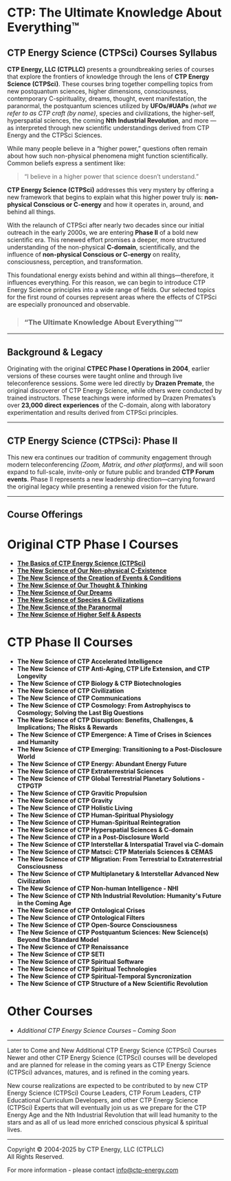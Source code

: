# CTP: The Ultimate Knowledge About Everything™  
## CTP Energy Science (CTPSci) Courses Syllabus  

**CTP Energy, LLC (CTPLLC)** presents a groundbreaking series of courses that explore the frontiers of knowledge through the lens of **CTP Energy Science (CTPSci)**. These courses bring together compelling topics from new postquantum sciences, higher dimensions, consciousness, contemporary C-spirituality, dreams, thought, event manifestation, the paranormal, the postquantum sciences utilized by **UFOs/#UAPs** *(what we refer to as CTP craft (by name)*, species and civilizations, the higher-self, hyperspatial sciences, the coming **Nth Industrial Revolution**, and more — as interpreted through new scientific understandings derived from CTP Energy and the CTPSci Sciences.

While many people believe in a “higher power,” questions often remain about how such non-physical phenomena might function scientifically. Common beliefs express a sentiment like:  
> “I believe in a higher power that science doesn’t understand.”

**CTP Energy Science (CTPSci)** addresses this very mystery by offering a new framework that begins to explain what this higher power truly is: **non-physical Conscious or C-energy** and how it operates in, around, and behind all things.

With the relaunch of CTPSci after nearly two decades since our initial outreach in the early 2000s, we are entering **Phase II** of a bold new scientific era. This renewed effort promises a deeper, more structured understanding of the non-physical **C-domain**, scientifically, and the influence of **non-physical Conscious or C-energy** on reality, consciousness, perception, and transformation.

This foundational energy exists behind and within all things—therefore, it influences everything. For this reason, we can begin to introduce CTP Energy Science principles into a wide range of fields. Our selected topics for the first round of courses represent areas where the effects of CTPSci are especially pronounced and observable.

> ### “The Ultimate Knowledge About Everything™”

---

## Background & Legacy

Originating with the original **CTPEC Phase I Operations in 2004**, earlier versions of these courses were taught online and through live teleconference sessions. Some were led directly by **Drazen Premate**, the original discoverer of CTP Energy Science, while others were conducted by trained instructors. These teachings were informed by Drazen Premates’s over **23,000 direct experiences** of the C-domain, along with laboratory experimentation and results derived from CTPSci principles.

---

## CTP Energy Science (CTPSci): Phase II

This new era continues our tradition of community engagement through modern teleconferencing *(Zoom, Matrix, and other platforms)*, and will soon expand to full-scale, invite-only or future public and branded **CTP Forum events**. Phase II represents a new leadership direction—carrying forward the original legacy while presenting a renewed vision for the future.

---

## Course Offerings

# Original CTP Phase I Courses
- [**The Basics of CTP Energy Science (CTPSci)**](https://github.com/ctp-eos/ctp-sci-courses/blob/main/01%3A%20The%20Basics%20of%20CTP%20Energy%20Science%20(CTPSci)/The%20Basics%20of%20CTP%20Energy%20Science%20(CTPSci).md)<br>
- [**The New Science of Our Non-physical C-Existence**](https://github.com/ctp-eos/ctp-sci-courses/blob/main/02:%20The%20New%20Science%20of%20Our%20Non-physical%20C-Existence/The%20New%20Science%20of%20Our%20Non-physical%20C-Existence.md)<br>
- [**The New Science of the Creation of Events & Conditions**](https://github.com/ctp-eos/ctp-sci-courses/blob/main/03%3A%20The%20New%20Science%20of%20the%20Creation%20of%20Events%20%26%20Conditions/The%20New%20Science%20of%20the%20Creation%20of%20Events%20%26%20Conditions.md)<br>
- [**The New Science of Our Thought & Thinking**](https://github.com/ctp-eos/ctp-sci-courses/blob/main/04%3A%20The%20New%20Science%20of%20Our%20Thought%20%26%20Thinking/The%20New%20Science%20of%20Our%20Thought%20%26%20Thinking.md)<br>
- [**The New Science of Our Dreams**](https://github.com/ctp-eos/ctp-sci-courses/blob/main/05%3A%20The%20New%20Science%20of%20Our%20Dreams/The%20New%20Science%20of%20Our%20Dreams.md)<br>
- [**The New Science of Species & Civilizations**](https://github.com/ctp-eos/ctp-sci-courses/blob/main/06%3A%20The%20New%20Science%20of%20Species%20%26%20Civilizations/The%20New%20Science%20of%20Species%20%26%20Civilizations.md)<br>
- [**The New Science of the Paranormal**](https://github.com/ctp-eos/ctp-sci-courses/blob/main/07%3A%20The%20New%20Science%20of%20the%20Paranormal/07%3A%20The%20New%20Science%20of%20the%20Paranormal.md)<br>
- [**The New Science of Higher Self & Aspects**](https://github.com/ctp-eos/ctp-sci-courses/blob/main/08%3A%20The%20New%20Science%20of%20Higher%20Self%20%26%20Aspects/The%20New%20Science%20of%20Higher%20Self%20%26%20Aspects.md)<br>

# CTP Phase II Courses
- **The New Science of CTP Accelerated Intelligence**<br>
- **The New Science of CTP Anti-Aging, CTP Life Extension, and CTP Longevity**<br>
- **The New Science of CTP Biology & CTP Biotechnologies**<br>
- **The New Science of CTP Civilization**<br>
- **The New Science of CTP Communications**<br>
- **The New Science of CTP Cosmology: From Astrophyiscs to Cosmology; Solving the Last Big Questions**<br>
- **The New Science of CTP Disruption: Benefits, Challenges, & Implications; The Risks & Rewards**<br>
- **The New Science of CTP Emergence: A Time of Crises in Sciences and Humanity**<br>
- **The New Science of CTP Emerging: Transitioning to a Post-Disclosure World**<br>
- **The New Science of CTP Energy: Abundant Energy Future**<br>
- **The New Science of CTP Extraterrestrial Sciences**<br>
- **The New Science of CTP Global Terrestrial Planetary Solutions - CTPGTP**<br>
- **The New Science of CTP Gravitic Propulsion**<br>
- **The New Science of CTP Gravity**<br>
- **The New Science of CTP Holistic Living**<br>
- **The New Science of CTP Human-Spiritual Physiology**<br>
- **The New Science of CTP Human-Spiritual Reintegration**<br>
- **The New Science of CTP Hyperspatial Sciences & C-domain**<br>
- **The New Science of CTP in a Post-Disclosure World**<br>
- **The New Science of CTP Interstellar & Interspatial Travel via C-domain**<br>
- **The New Science of CTP Matsci: CTP Materials Sciences & CEMAS**<br>
- **The New Science of CTP Migration: From Terrestrial to Extraterrestrial Consciousness**<br>
- **The New Science of CTP Multiplanetary & Interstellar Advanced New Civilization**<br>
- **The New Science of CTP Non-human Intelligence - NHI**<br>
- **The New Science of CTP Nth Industrial Revolution: Humanity's Future in the Coming Age**<br>
- **The New Science of CTP Ontological Crises**<br>
- **The New Science of CTP Ontological Filters**<br>
- **The New Science of CTP Open-Source Consciousness**<br>
- **The New Science of CTP Postquantum Sciences: New Science(s) Beyond the Standard Model**<br>
- **The New Science of CTP Renaissance**<br>
- **The New Science of CTP SETI**<br>
- **The New Science of CTP Spiritual Software**<br>
- **The New Science of CTP Spiritual Technologies**<br>
- **The New Science of CTP Spiritual-Temporal Syncronization**<br>
- **The New Science of CTP Structure of a New Scientific Revolution**<br>

# Other Courses
- *Additional CTP Energy Science Courses – Coming Soon*

---

Later to Come and New Additional CTP Energy Science (CTPSci) Courses Newer and other CTP Energy Science (CTPSci) courses will be developed and are planned for release in the coming years as CTP Energy Science (CTPSci) advances, matures, and is refined in the coming years. 

New course realizations are expected to be contributed to by new CTP Energy Science (CTPSci) Course Leaders, CTP Forum Leaders, CTP Educational Curriculum Developers, and other CTP Energy Science (CTPSci) Experts that will eventually join us as we prepare for the CTP Energy Age and the Nth Industrial Revolution that will lead humanity to the stars and as all of us lead more enriched conscious physical & spiritual lives.

---

Copyright © 2004-2025 by CTP Energy, LLC (CTPLLC)  
All Rights Reserved.  

For more information - please contact info@ctp-energy.com
